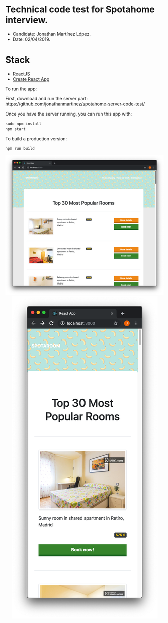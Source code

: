 # Technical code test for Spotahome interview.

* Candidate: Jonathan Martínez López.
* Date: 02/04/2019.

# Stack

* [ReactJS](https://facebook.github.io/react/)
* [Create React App](https://github.com/facebookincubator/create-react-app)

To run the app:

First, download and run the server part: https://github.com/jonathanmartinez/spotahome-server-code-test/

Once you have the server running, you can run this app with:

```javascript
sudo npm install
npm start
```

To build a production version:
```javascript
npm run build
```

<div align="center">
    <img src="https://github.com/jonathanmartinez/spotahome-code-test/blob/master/demo.png?raw=true" alt="Demo">
    <br>
    <img src="https://github.com/jonathanmartinez/spotahome-code-test/blob/master/demo2.png?raw=true" alt="Demo">
</div>
